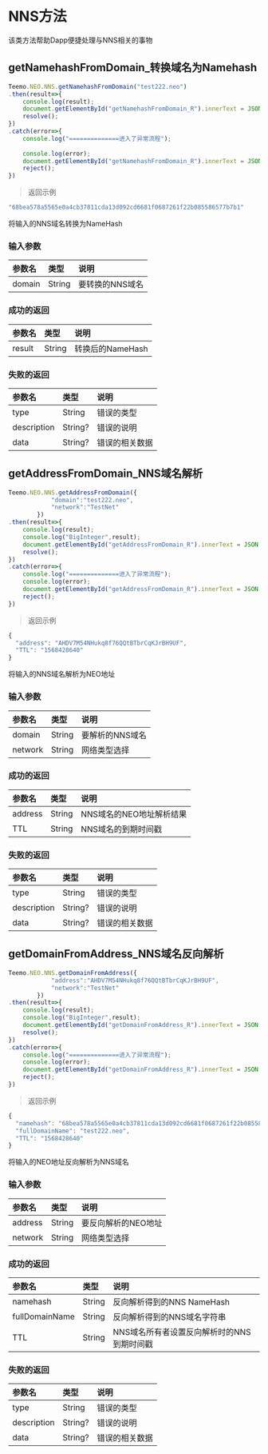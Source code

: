# NNS方法

该类方法帮助Dapp便捷处理与NNS相关的事物

## getNamehashFromDomain_转换域名为Namehash

```typescript
Teemo.NEO.NNS.getNamehashFromDomain("test222.neo")
.then(result=>{
    console.log(result);
    document.getElementById("getNamehashFromDomain_R").innerText = JSON.stringify(result, null, 2);
    resolve();
})
.catch(error=>{
    console.log("==============进入了异常流程");
    
    console.log(error);
    document.getElementById("getNamehashFromDomain_R").innerText = JSON.stringify(error, null, 2);
    reject();
})
```

> 返回示例

```typescript
"68bea578a5565e0a4cb37811cda13d092cd6681f0687261f22b085586577b7b1"
```

将输入的NNS域名转换为NameHash

### 输入参数

| 参数名         | 类型     | 说明                                                             |
|:------------- |:-------- |:---------------------------------------------------------------- |
| domain        | String   | 要转换的NNS域名                                                   |

### 成功的返回
| 参数名         | 类型     | 说明                                                             |
|:------------- |:-------- |:---------------------------------------------------------------- |
| result        | String   | 转换后的NameHash                                                 |

### 失败的返回
| 参数名       | 类型    | 说明                                         |
|:----------- |:------- |:-------------------------------------------- |
| type        | String  | 错误的类型                                    |
| description | String? | 错误的说明                                    |
| data        | String? | 错误的相关数据                                |

## getAddressFromDomain_NNS域名解析

```typescript
Teemo.NEO.NNS.getAddressFromDomain({
            "domain":"test222.neo",
            "network":"TestNet"
        })
.then(result=>{
    console.log(result);
    console.log("BigInteger",result);
    document.getElementById("getAddressFromDomain_R").innerText = JSON.stringify(result, null, 2);
    resolve();
})
.catch(error=>{
    console.log("==============进入了异常流程");
    console.log(error);
    document.getElementById("getAddressFromDomain_R").innerText = JSON.stringify(error, null, 2);
    reject();
})
```

> 返回示例

```typescript
{
  "address": "AHDV7M54NHukq8f76QQtBTbrCqKJrBH9UF",
  "TTL": "1568428640"
}
```

将输入的NNS域名解析为NEO地址

### 输入参数

| 参数名         | 类型     | 说明                                                             |
|:------------- |:-------- |:---------------------------------------------------------------- |
| domain        | String   | 要解析的NNS域名                                                   |
| network       | String   | 网络类型选择                                                      |

### 成功的返回
| 参数名         | 类型     | 说明                                                             |
|:------------- |:-------- |:---------------------------------------------------------------- |
| address        | String   | NNS域名的NEO地址解析结果                                          |
| TTL            | String   | NNS域名的到期时间戳                                               |

### 失败的返回
| 参数名       | 类型    | 说明                                         |
|:----------- |:------- |:-------------------------------------------- |
| type        | String  | 错误的类型                                    |
| description | String? | 错误的说明                                    |
| data        | String? | 错误的相关数据                                |

## getDomainFromAddress_NNS域名反向解析

```typescript
Teemo.NEO.NNS.getDomainFromAddress({
            "address":"AHDV7M54NHukq8f76QQtBTbrCqKJrBH9UF",
            "network":"TestNet"
        })
.then(result=>{
    console.log(result);
    console.log("BigInteger",result);
    document.getElementById("getDomainFromAddress_R").innerText = JSON.stringify(result, null, 2);
    resolve();
})
.catch(error=>{
    console.log("==============进入了异常流程");
    console.log(error);
    document.getElementById("getDomainFromAddress_R").innerText = JSON.stringify(error, null, 2);
    reject();
})
```

> 返回示例

```typescript
{
  "namehash": "68bea578a5565e0a4cb37811cda13d092cd6681f0687261f22b085586577b7b1",
  "fullDomainName": "test222.neo",
  "TTL": "1568428640"
}
```

将输入的NEO地址反向解析为NNS域名

### 输入参数

| 参数名         | 类型     | 说明                                                             |
|:------------- |:-------- |:---------------------------------------------------------------- |
| address       | String   | 要反向解析的NEO地址                                               |
| network       | String   | 网络类型选择                                                      |

### 成功的返回
| 参数名          | 类型     | 说明                                                             |
|:-------------  |:-------- |:---------------------------------------------------------------- |
| namehash       | String   | 反向解析得到的NNS NameHash                                        |
| fullDomainName | String   | 反向解析得到的NNS域名字符串                                        |
| TTL            | String   | NNS域名所有者设置反向解析时的NNS到期时间戳                          |

### 失败的返回
| 参数名       | 类型    | 说明                                         |
|:----------- |:------- |:-------------------------------------------- |
| type        | String  | 错误的类型                                    |
| description | String? | 错误的说明                                    |
| data        | String? | 错误的相关数据                                |